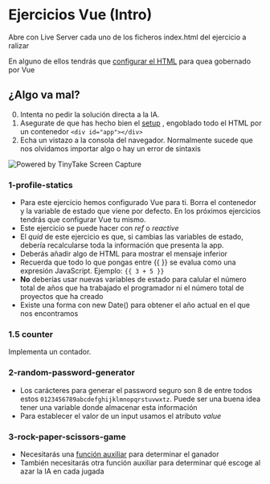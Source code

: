 # Ejercicios Vue (Intro)

Abre con Live Server cada uno de los ficheros index.html del ejercicio a ralizar

En alguno de ellos tendrás que [configurar el HTML](https://vuejs.org/guide/quick-start.html#using-the-global-build) para quea gobernado por Vue 

## ¿Algo va mal?


0. Intenta no pedir la solución directa a la IA.
1. Asegurate de que has hecho bien el [setup]((https://vuejs.org/guide/quick-start.html#using-the-global-build)) , engoblado todo el HTML por un contenedor `<div id="app"></div>` 
2. Echa un vistazo a la consola del navegador. Normalmente sucede que nos olvidamos importar algo o hay un error de sintaxis
<img src="https://oscarm.tinytake.com/media/17910d3?filename=1753086794204_TinyTake21-07-2025-10-33-00_638886835924646084.png&sub_type=thumbnail_preview&type=attachment&width=615&height=486" title="Powered by TinyTake Screen Capture"/>


### 1-profile-statics

- Para este ejercicio hemos configurado Vue para ti. Borra el contenedor y la variable de estado que viene por defecto. En los próximos ejercicios tendrás que configurar Vue tu mismo.
- Este ejercicio se puede hacer con _ref_ o _reactive_
- El _quid_ de este ejercicio es que, si cambias las variables de estado, debería recalcularse toda la información que presenta la app.
- Deberás añadir algo de HTML para mostrar el mensaje inferior
- Recuerda que todo lo que pongas entre {{ }} se evalua como una expresión JavaScript. Ejemplo: `{{ 3 + 5 }}`
- **No** deberías usar nuevas variables de estado para calular el número total de años que ha trabajado el programador ni el número total de proyectos que ha creado
- Existe una forma con new Date() para obtener el año actual en el que nos encontramos

### 1.5 counter

Implementa un contador. 

### 2-random-password-generator

- Los carácteres para generar el password seguro son 8 de entre todos estos `0123456789abcdefghijklmnopqrstuvwxtz`. Puede ser una buena idea tener una variable donde almacenar esta información
- Para establecer el valor de un input usamos el atributo _value_

### 3-rock-paper-scissors-game

- Necesitarás una [función auxiliar](https://www.codewars.com/kata/5672a98bdbdd995fad00000f) para determinar el ganador 
- También necesitarás otra función auxiliar para determinar qué escoge al azar la IA en cada jugada
